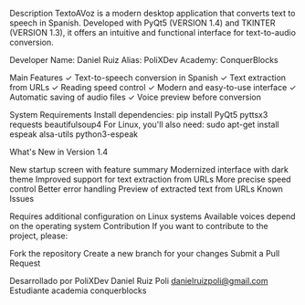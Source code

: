 Description
TextoAVoz is a modern desktop application that converts text to speech in Spanish. Developed with PyQt5 (VERSION 1.4) and TKINTER (VERSION 1.3), it offers an intuitive and functional interface for text-to-audio conversion.

Developer
Name: Daniel Ruiz
Alias: PoliXDev
Academy: ConquerBlocks

Main Features
✓ Text-to-speech conversion in Spanish
✓ Text extraction from URLs
✓ Reading speed control
✓ Modern and easy-to-use interface
✓ Automatic saving of audio files
✓ Voice preview before conversion

System Requirements
Install dependencies:
pip install PyQt5 pyttsx3 requests beautifulsoup4
For Linux, you'll also need:
sudo apt-get install espeak alsa-utils python3-espeak

What's New in Version 1.4

New startup screen with feature summary
Modernized interface with dark theme
Improved support for text extraction from URLs
More precise speed control
Better error handling
Preview of extracted text from URLs
Known Issues

Requires additional configuration on Linux systems
Available voices depend on the operating system
Contribution
If you want to contribute to the project, please:

Fork the repository
Create a new branch for your changes
Submit a Pull Request




Desarrollado por PoliXDev
Daniel Ruiz Poli
danielruizpoli@gmail.com
Estudiante academia conquerblocks
